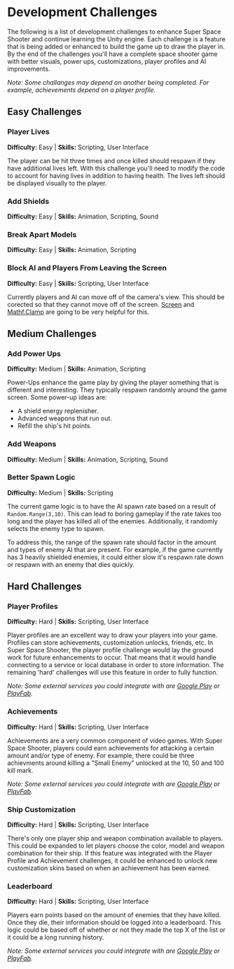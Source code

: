 # Development Challenges
The following is a list of development challenges to enhance Super Space Shooter and continue learning the Unity engine. Each challenge is a feature that is being added or enhanced to build the game up to draw the player in. By the end of the challenges you'll have a complete space shooter game with better visuals, power ups, customizations, player profiles and AI improvements.

*Note: Some challanges may depend on another being completed. For example, achievements depend on a player profile.*

## Easy Challenges
### Player Lives
**Difficulty:** Easy   |   **Skills:** Scripting, User Interface

The player can be hit three times and once killed should respawn if they have additional lives left. With this challenge you'll need to modify the code to account for having lives in addition to having health. The lives left should be displayed visually to the player. 

### Add Shields
**Difficulty:** Easy   |   **Skills:** Animation, Scripting, Sound

### Break Apart Models
**Difficulty:** Easy   |   **Skills:** Animation, Scripting

### Block AI and Players From Leaving the Screen
**Difficulty:** Easy   |   **Skills:** Scripting, User Interface

Currently players and AI can move off of the camera's view. This should be corected so that they cannot move off of the screen. [Screen](http://docs.unity3d.com/ScriptReference/Screen.html) and [Mathf.Clamp](http://docs.unity3d.com/ScriptReference/Mathf.Clamp.html) are going to be very helpful for this. 

## Medium Challenges
### Add Power Ups
**Difficulty:** Medium   |   **Skills:** Animation, Scripting

Power-Ups enhance the game play by giving the player something that is different and interesting. They typically respawn randomly around the game screen. Some power-up ideas are:

* A shield energy replenisher.
* Advanced weapons that run out.
* Refill the ship's hit points.

### Add Weapons
**Difficulty:** Medium   |   **Skills:** Animation, Scripting, Sound

### Better Spawn Logic
**Difficulty:** Medium   |   **Skills:** Scripting

The current game logic is to have the AI spawn rate based on a result of ``` Random.Range(3,10)```. This can lead to boring gameplay if the rate takes too long and the player has killed all of the enemies. Additionally, it randomly selects the enemy type to spawn. 

To address this, the range of the spawn rate should factor in the amount and types of enemy AI that are present. For example, if the game currently has 3 heavily shielded enemies, it could either slow it's respawn rate down or respawn with an enemy that dies quickly.

## Hard Challenges
### Player Profiles
**Difficulty:** Hard   |   **Skills:** Scripting, User Interface

Player profiles are an excellent way to draw your players into your game. Profiles can store achievements, customization unlocks, friends, etc. In Super Space Shooter, the player profile challenge would lay the ground work for future enhancements to occur. That means that it would handle connecting to a service or local database in order to store information. The remaining 'hard' challenges will use this feature in order to fully function. 

*Note: Some external services you could integrate with are [Google Play](https://play.google.com/apps/publish) or [PlayFab](https://playfab.com/).*

### Achievements
**Difficulty:** Hard   |   **Skills:** Scripting, User Interface

Achievements are a very common component of video games. With Super Space Shooter, players could earn achievements for attacking a certain amount and/or type of enemy. For example, there could be three achievments around killing a "Small Enemy" unlocked at the 10, 50 and 100 kill mark.

*Note: Some external services you could integrate with are [Google Play](https://play.google.com/apps/publish) or [PlayFab](https://playfab.com/).*

### Ship Customization
**Difficulty:** Hard   |   **Skills:** Scripting, User Interface

There's only one player ship and weapon combination available to players. This could be expanded to let players choose the color, model and weapon combination for their ship. If this feature was integrated with the Player Profile and Achievement challenges, it could be enhanced to unlock new customization skins based on when an achievement has been earned.

### Leaderboard
**Difficulty:** Hard   |   **Skills:** Scripting, User Interface

Players earn points based on the amount of enemies that they have killed. Once they die, their information should be logged into a leaderboard. This logic could be based off of whether or not they made the top X of the list or it could be a long running history. 

*Note: Some external services you could integrate with are [Google Play](https://play.google.com/apps/publish) or [PlayFab](https://playfab.com/).*

